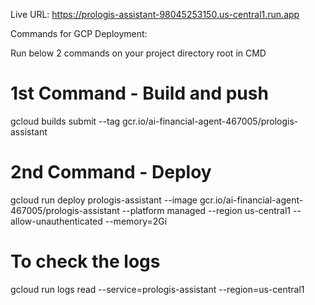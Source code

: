 Live URL: https://prologis-assistant-98045253150.us-central1.run.app






Commands for GCP Deployment:

Run below 2 commands on your project directory root in CMD

# 1st Command - Build and push
gcloud builds submit --tag gcr.io/ai-financial-agent-467005/prologis-assistant

# 2nd Command - Deploy
gcloud run deploy prologis-assistant --image gcr.io/ai-financial-agent-467005/prologis-assistant --platform managed --region us-central1 --allow-unauthenticated --memory=2Gi

# To check the logs
gcloud run logs read --service=prologis-assistant --region=us-central1